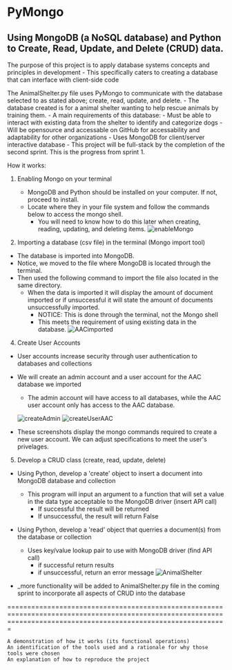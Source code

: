 # PyMongo

Using MongoDB (a NoSQL database) and Python to Create, Read, Update, and Delete (CRUD) data. 
----------------------------------------------------------------------------------------------------------------------------------------------------------------------
The purpose of this project is to apply database systems concepts and principles in development 
    - This specifically caters to creating a database that can interface with client-side code

The AnimalShelter.py file uses PyMongo to communicate with the database selected to as stated above; create, read, update, and delete.
    - The database created is for a animal shelter wanting to help rescue animals by training them. 
    - A main requirements of this database:
        - Must be able to interact with existing data from the shelter to identify and categorize dogs
        - Will be opensource and accessable on GitHub for accessability and adaptability for other organizations
        - Uses MongoDB for client/server interactive database
    - This project will be full-stack by the completion of the second sprint. This is the progress from sprint 1. 

How it works: 

1) Enabling Mongo on your terminal
    - MongoDB and Python should be installed on your computer. If not, proceed to install. 
    - Locate where they in your file system and follow the commands below to access the mongo shell.
        - You will need to know how to do this later when creating, reading, updating, and deleting items. 
 ![enableMongo](https://user-images.githubusercontent.com/71840637/142474435-bff1d74b-5e6c-4e46-adf1-68d9e8db4105.jpg)
 
3) Importing a database (csv file) in the terminal (Mongo import tool) 
- The database is imported into MongoDB.  
- Notice, we moved to the file where MongoDB is located through the terminal. 
- Then used the following command to import the file also located in the same directory. 
    - When the data is imported it will display the amount of document imported or if unsuccessful it will state the amount of documents unsuccessfully imported.
        -   NOTICE: This is done through the terminal, not the Mongo shell
        -   This meets the requirement of using existing data in the database.
![AACimported](https://user-images.githubusercontent.com/71840637/142472230-756155ab-9493-4d39-a755-145705fa9263.jpg)

4) Create User Accounts
- User accounts increase security through user authentication to databases and collections
- We will create an admin account and a user account for the AAC database we imported
    - The admin account will have access to all databases, while the AAC user account only has access to the AAC database.
    
    ![createAdmin](https://user-images.githubusercontent.com/71840637/142476997-47b91b2d-dad2-4901-8dfc-cd83b059d26a.jpg)
    ![createUserAAC](https://user-images.githubusercontent.com/71840637/142477051-89857b85-c8c8-4f90-a68a-144c225f75e3.jpg)
- These screenshots display the mongo commands required to create a new user account. We can adjust specifications to meet the user's privelages. 

5) Develop a CRUD class (create, read, update, delete)
- Using Python, develop a 'create' object to insert a document into MongoDB database and collection
    - This program will input an argument to a function that will set a value in the data type acceptable to the MongoDB driver (insert API call)
         - If successful the result will be returned
         - If unsuccessful, the result will return False
- Using Python, develop a 'read' object that querries a document(s) from the database or collection 
    - Uses key/value lookup pair to use with MongoDB driver (find API call) 
        - if successful return results
        - if unsuccessful, return an error message 
![AnimalShelter](https://user-images.githubusercontent.com/71840637/142479240-216a9329-a5b9-4351-9f76-734193719eb9.jpg)

- _more functionality will be added to AnimalShelter.py file in the coming sprint to incorporate all aspects of CRUD into the database

===================================================================================================================================================================


    A demonstration of how it works (its functional operations)
    An identification of the tools used and a rationale for why those tools were chosen
    An explanation of how to reproduce the project

